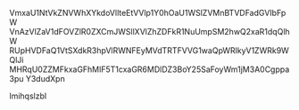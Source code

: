 VmxaU1NtVkZNVWhXYkdoVllteEtVVlp1Y0hOaU1WSlZVMnBTVDFadGVIbFpW
VnAzVlZaV1dFOVZlR0ZXCmJWSllXVlZhZDFkR1NuUmpSM2hwQ2xaR1dqQlhW
RUpHVDFaQ1VtSXdkR3hpVlRWNFEyMVdTRTFVVG1waQpWRlkyV1ZWRk9WQlJi
MHRqU0ZZMFkxaGFhMlF5T1cxaGR6MDlDZ3BoY25SaFoyWm1jM3A0Cgppa3pu
Y3dudXpn

lmihqslzbl